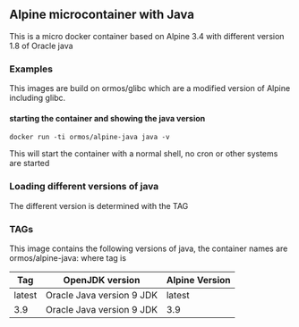 ## Alpine microcontainer with Java

This is a micro docker container based on Alpine 3.4 with different version 1.8 of Oracle java

### Examples

This images are build on ormos/glibc which are a modified version of Alpine including glibc.

#### starting the container and showing the java version

	docker run -ti ormos/alpine-java java -v

This will start the container with a normal shell, no cron or other systems are started

### Loading different versions of java

The different version is determined with the TAG 

### TAGs

This image contains the following versions of java, the container names are
ormos/alpine-java:<tag> where tag is

| Tag    | OpenJDK version             | Alpine Version |
| ------ | ----------------------------| ---------------|
| latest |  Oracle Java version 9 JDK  | latest         |
| 3.9    |  Oracle Java version 9 JDK  | 3.9            |
